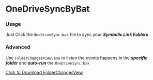 # OneDriveSyncByBat
### Usage
Just Click the ```OneDriveSync.bak``` file to sync your ***Symbolic Link Folders***

### Advanced
Use ```FolderChangesView.exe``` to listen the events happens in the ***specific folder*** and ***auto-run*** the ```OneDriveSync.bak```

[Click to Download FolderChangesView](https://www.nirsoft.net/utils/folder_changes_view.html)
